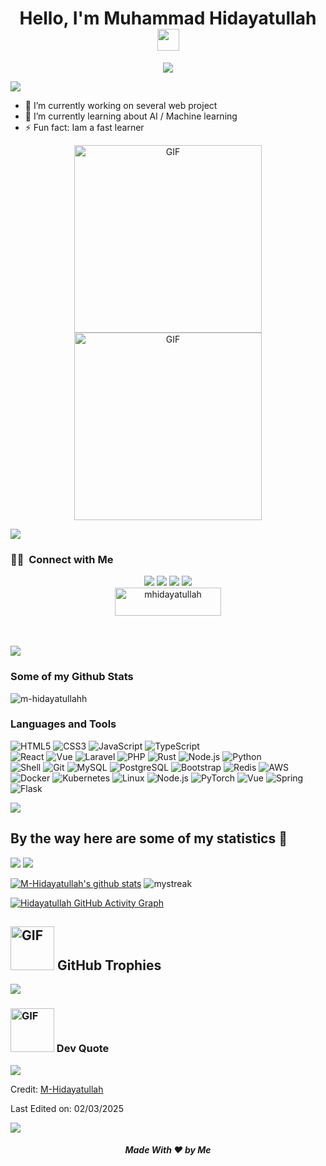 <h1 align="center">Hello, I'm Muhammad Hidayatullah <img src="https://media.giphy.com/media/TEnXkcsHrP4YedChhA/giphy.gif" width="35"></h1>
<p align="center">
  <a href="https://github.com/DenverCoder1/readme-typing-svg"><img src="https://readme-typing-svg.herokuapp.com?lines=Web+Developer;Deep+Learning+Developer;ML%20|%20Algorithms%20|%20OOP%20;Always%20learning%20new%20things&center=true&width=500&height=50"></a>
</p>
<a href="https://www.youtube.com/channel/UCtCEqyh342MswIXhsF_y76Q"><img src="https://user-images.githubusercontent.com/73097560/115834477-dbab4500-a447-11eb-908a-139a6edaec5c.gif"></a>

- 🔭 I’m currently working on several web project
- 🌱 I’m currently learning about AI / Machine learning
- ⚡ Fun fact: Iam a fast learner

<p align="center">
  <img src="https://media4.giphy.com/media/2IudUHdI075HL02Pkk/giphy.gif?cid=ecf05e47fv7ma8fx1j8rhdb4rv0dyzurqvy4o7eknmqreg0j&ep=v1_gifs_search&rid=giphy.gif&ct=g" alt="GIF" width="300"/>
  <img src="https://media0.giphy.com/media/26tn33aiTi1jkl6H6/giphy.gif?cid=ecf05e47ramo0uisuogqwiqm9iutv25yf4bfizegg2jw7tq7&ep=v1_gifs_search&rid=giphy.gif&ct=g" alt="GIF" width="300"/>
</p>

<a href="https://www.youtube.com/channel/UCtCEqyh342MswIXhsF_y76Q"><img src="https://user-images.githubusercontent.com/73097560/115834477-dbab4500-a447-11eb-908a-139a6edaec5c.gif"></a>
 ### 🤝🏻 &nbsp;Connect with Me

<p align="center">
<a href="mailto:dayattdev@gmail.com"><img src="https://img.shields.io/badge/-dayattdev@gmail.com-D14836?style=flat&logo=Gmail&logoColor=white"/></a>
<a href="https://www.instagram.com/dayattdev/"><img src="https://img.shields.io/badge/-@dayattdev_-E4405F?style=flat&logo=Instagram&logoColor=white"/></a>
<a href="https://www.facebook.com/MHidayatullahh/"><img src="https://img.shields.io/badge/-MHidayatullah-1877F2?style=flat&logo=Facebook&logoColor=white"/></a>
<a href="https://www.linkedin.com/in/dayatdev"><img src="https://img.shields.io/badge/-dayattdev-1877F2?style=flat&logo=Linkedin&logoColor=white"/></a>
<br>
<a href="https://trakteer.id/m_hidayatullah2/link" target="_blank"><img src="https://cdn.buymeacoffee.com/buttons/v2/default-yellow.png" height="45" width="170" alt="mhidayatullah" /></a>
</p><br>

<br />
<a href="https://www.youtube.com/channel/UCtCEqyh342MswIXhsF_y76Q"><img src="https://user-images.githubusercontent.com/73097560/115834477-dbab4500-a447-11eb-908a-139a6edaec5c.gif"></a>

### Some of my Github Stats
<p align=left> <img src=https://komarev.com/ghpvc/?username=m-hidayatullahh alt=m-hidayatullahh /> </p>

### Languages and Tools

![HTML5](https://img.shields.io/badge/-HTML5-%23E34C26?style=flat&logo=html5&logoColor=ffffff)
![CSS3](https://img.shields.io/badge/-CSS3-%231572B6?style=flat&logo=css3&logoColor=ffffff)
![JavaScript](https://img.shields.io/badge/-JavaScript-%23F7DF1E?logoColor=ffffff&style=flat&logo=javascript)
![TypeScript](https://img.shields.io/badge/-TypeScript-%233178C6?logoColor=ffffff&style=flat&logo=typescript)\
![React](https://img.shields.io/badge/-React-%2320232A?logoColor=61DAFB&style=flat&logo=react)
![Vue](https://img.shields.io/badge/-Vue-%234FC08D?logoColor=ffffff&style=flat&logo=vue.js)
![Laravel](https://img.shields.io/badge/-Laravel-%23DC382D?style=flat&logo=laravel&logoColor=ffffff)
![PHP](https://img.shields.io/badge/-PHP-%23777BB4?logoColor=ffffff&style=flat&logo=php)
![Rust](https://img.shields.io/badge/-Rust-%23DEA584?style=flat&logo=rust&logoColor=000000)
![Node.js](https://img.shields.io/badge/-Node.js-%23579050?style=flat&logo=node.js&logoColor=ffffff)
![Python](https://img.shields.io/badge/-Python-%233776AB?style=flat&logo=python&logoColor=ffffff)\
![Shell](https://img.shields.io/badge/-Shell-%2389E051?style=flat&logo=powershell&logoColor=ffffff)
![Git](https://img.shields.io/badge/-Git-%23ED5A47?style=flat&logo=git&logoColor=ffffff)
![MySQL](https://img.shields.io/badge/-MySQL-%234479A1?style=flat&logo=mysql&logoColor=ffffff)
![PostgreSQL](https://img.shields.io/badge/-PostgreSQL-%234169E1?style=flat&logo=postgresql&logoColor=ffffff)
![Bootstrap](https://img.shields.io/badge/-Bootstrap-%234169E1?style=flat&logo=bootstrap&logoColor=ffffff)
![Redis](https://img.shields.io/badge/-Redis-%23DC382D?style=flat&logo=redis&logoColor=ffffff)
![AWS](https://img.shields.io/badge/-AWS-000?&logo=Amazon-AWS&logoColor=F90)
![Docker](https://img.shields.io/badge/-Docker-000?&logo=Docker)
![Kubernetes](https://img.shields.io/badge/-Kubernetes-000?&logo=Kubernetes)
![Linux](https://img.shields.io/badge/-Linux-000?&logo=Linux)
![Node.js](https://img.shields.io/badge/-Node.js-000?&logo=node.js)
![PyTorch](https://img.shields.io/badge/-PyTorch-000?&logo=PyTorch)
![Vue](https://img.shields.io/badge/-Vue-000?&logo=Vue)
![Spring](https://img.shields.io/badge/-Spring-000?&logo=Spring)
![Flask](https://img.shields.io/badge/-Flask-000?&logo=Flask)

<a href="https://www.youtube.com/channel/UCtCEqyh342MswIXhsF_y76Q"><img src="https://user-images.githubusercontent.com/73097560/115834477-dbab4500-a447-11eb-908a-139a6edaec5c.gif"></a>


## By the way here are some of my statistics 🚀

![](https://github-profile-summary-cards.vercel.app/api/cards/repos-per-language?username=m-hidayatullahh&theme=github_dark)
![](https://github-profile-summary-cards.vercel.app/api/cards/most-commit-language?username=m-hidayatullahh&theme=github_dark)

[![M-Hidayatullah's github stats](https://github-readme-stats.vercel.app/api?username=m-hidayatullahh&count_private=true&show_icons=true&theme=radical&include_all_commits=true)](https://github.com/m-hidayatullahh)
<img src="https://github-readme-streak-stats.herokuapp.com/?user=m-hidayatullahh&theme=tokyonight_duo" alt="mystreak"/>

[![Hidayatullah GitHub Activity Graph](https://github-readme-activity-graph.vercel.app/graph?username=m-hidayatullahh&theme=react-dark)](M-Hidayatullah)

## <img src="https://media2.giphy.com/media/l0Exj6t3iK0Xzv00E/giphy.gif?cid=ecf05e47lzlepi3rx68kh0wwd8u0r36oxlb3cncofw1pc734&ep=v1_stickers_search&rid=giphy.gif&ct=s" alt="GIF" width="70"/> GitHub Trophies
![](https://github-profile-trophy.vercel.app/?username=m-hidayatullahh&theme=onedark&no-frame=true&no-bg=false&margin-w=4)

###  <img src="https://media4.giphy.com/media/gcaTCGlsdmTajMK27m/giphy.gif?cid=ecf05e47kn8j9mfutbunecqfa8a80smg6lw7ppnc459ozuo2&ep=v1_stickers_search&rid=giphy.gif&ct=ts" alt="GIF" width="70"/> Dev Quote
![](https://quotes-github-readme.vercel.app/api?type=horizontal&theme=radical)


Credit: [M-Hidayatullah](https://github.com/m-hidayatullahh)

Last Edited on: 02/03/2025

<a href="https://www.youtube.com/watch?v=dQw4w9WgXcQ"><img src="https://user-images.githubusercontent.com/73097560/115834477-dbab4500-a447-11eb-908a-139a6edaec5c.gif"></a>
<h5 align="center">Made With ❤️ by Me </h5>
